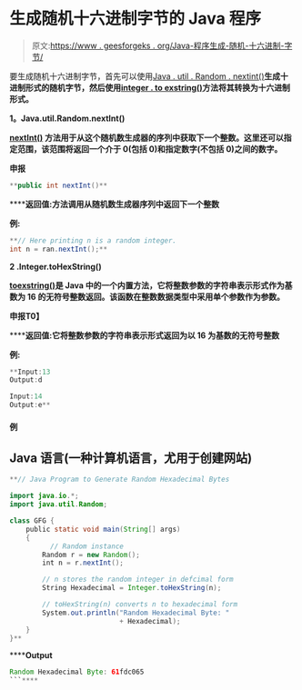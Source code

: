 # 生成随机十六进制字节的 Java 程序

> 原文:[https://www . geesforgeks . org/Java-程序生成-随机-十六进制-字节/](https://www.geeksforgeeks.org/java-program-to-generate-random-hexadecimal-bytes/)

要生成随机十六进制字节，首先可以使用[Java . util . Random . nextint()](https://www.geeksforgeeks.org/java-util-random-nextint-java/)**生成十进制形式的随机字节，然后使用[integer . to exstring()](https://www.geeksforgeeks.org/java-lang-integer-tohexstring-method-examples/)**方法将其转换为十六进制形式。****

******1。Java.util.Random.nextInt()******

****[nextInt()](https://www.geeksforgeeks.org/java-util-random-nextint-java/) 方法用于从这个随机数生成器的序列中获取下一个整数。这里还可以指定范围，该范围将返回一个介于 0(包括 0)和指定数字(不包括 0)之间的数字。****

******申报******

```java
**public int nextInt()**
```

******返回值:**方法调用从随机数生成器序列中返回下一个整数****

******例:******

```java
**// Here printing n is a random integer.
int n = ran.nextInt();**
```

******2 .Integer.toHexString()******

****[toexstring()](https://www.geeksforgeeks.org/java-lang-integer-tohexstring-method-examples/)是 Java 中的一个内置方法，它将整数参数的字符串表示形式作为基数为 16 的无符号整数返回。该函数在整数数据类型中采用单个参数作为参数。****

******申报**T0】****

******返回值:**它将整数参数的字符串表示形式返回为以 16 为基数的无符号整数****

******例:******

```java
**Input:13
Output:d

Input:14
Output:e**
```

#### ******例******

## ****Java 语言(一种计算机语言，尤用于创建网站)****

```java
**// Java Program to Generate Random Hexadecimal Bytes

import java.io.*;
import java.util.Random;

class GFG {
    public static void main(String[] args)
    {
          // Random instance
        Random r = new Random();
        int n = r.nextInt();

        // n stores the random integer in defcimal form
        String Hexadecimal = Integer.toHexString(n);

        // toHexString(n) converts n to hexadecimal form
        System.out.println("Random Hexadecimal Byte: "
                           + Hexadecimal);
    }
}**
```

******Output**

```java
Random Hexadecimal Byte: 61fdc065
```****